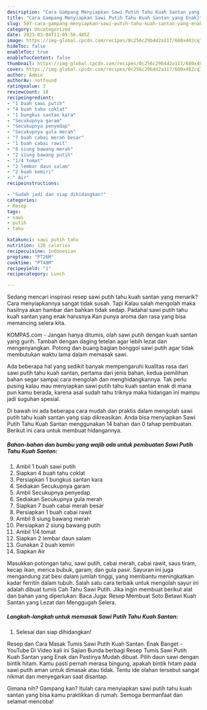 ```yaml
---
description: "Cara Gampang Menyiapkan Sawi Putih Tahu Kuah Santan yang Enak}"
title: "Cara Gampang Menyiapkan Sawi Putih Tahu Kuah Santan yang Enak}"
slug: 507-cara-gampang-menyiapkan-sawi-putih-tahu-kuah-santan-yang-enak
category: Uncategorized
date: 2023-03-04T11:05:58.485Z
image: https://img-global.cpcdn.com/recipes/0c256c29b4d2a117/680x482cq70/sawi-putih-tahu-kuah-santan-foto-resep-utama.jpg
hideToc: false
enableToc: true
enableTocContent: false
thumbnail: https://img-global.cpcdn.com/recipes/0c256c29b4d2a117/680x482cq70/sawi-putih-tahu-kuah-santan-foto-resep-utama.jpg
cover: https://img-global.cpcdn.com/recipes/0c256c29b4d2a117/680x482cq70/sawi-putih-tahu-kuah-santan-foto-resep-utama.jpg
author: Admin
authorAv: notfound
ratingvalue: 3
reviewcount: 18
recipeingredient:
- "1 buah sawi putih"
- "4 buah tahu coklat"
- "1 bungkus santan kara"
- "Secukupnya garam"
- "Secukupnya penyedap"
- "Secukupnya gula merah"
- "7 buah cabai merah besar"
- "1 buah cabai rawit"
- "8 siung bawang merah"
- "2 siung bawang putih"
- "1/4 tomat"
- "2 lembar daun salam"
- "2 buah kemiri"
- " Air"
recipeinstructions:

- "Sudah jadi dan siap dihidangkan!"
categories:
- Resep
tags:
- sawi
- putih
- tahu

katakunci: sawi putih tahu 
nutrition: 120 calories
recipecuisine: Indonesian
preptime: "PT26M"
cooktime: "PT48M"
recipeyield: "1"
recipecategory: Lunch

---
```



Sedang mencari inspirasi resep sawi putih tahu kuah santan yang menarik? Cara menyiapkannya sangat tidak susah. Tapi Kalau salah mengolah maka hasilnya akan hambar dan bahkan tidak sedap. Padahal sawi putih tahu kuah santan yang enak harusnya Kan punya aroma dan rasa yang bisa memancing selera kita.


KOMPAS.com - Jangan hanya ditumis, olah sawi putih dengan kuah santan yang gurih. Tambah dengan daging tetelan agar lebih lezat dan mengenyangkan. Potong dan buang bagian bonggol sawi putih agar tidak membutukan waktu lama dalam memasak sawi.

Ada beberapa hal yang sedikit banyak mempengaruhi kualitas rasa dari sawi putih tahu kuah santan, pertama dari jenis bahan, kedua pemilihan bahan segar sampai cara mengolah dan menghidangkannya. Tak perlu pusing kalau mau menyiapkan sawi putih tahu kuah santan enak di mana pun kamu berada, karena asal sudah tahu triknya maka hidangan ini mampu jadi suguhan spesial.


Di bawah ini ada beberapa cara mudah dan praktis dalam mengolah sawi putih tahu kuah santan yang siap dikreasikan. Anda bisa menyiapkan Sawi Putih Tahu Kuah Santan menggunakan 14 bahan dan 0 tahap pembuatan. Berikut ini cara untuk membuat hidangannya.

<!--inarticleads1-->

##### Bahan-bahan dan bumbu yang wajib ada untuk pembuatan Sawi Putih Tahu Kuah Santan:

1. Ambil 1 buah sawi putih
1. Siapkan 4 buah tahu coklat
1. Persiapkan 1 bungkus santan kara
1. Sediakan Secukupnya garam
1. Ambil Secukupnya penyedap
1. Sediakan Secukupnya gula merah
1. Siapkan 7 buah cabai merah besar
1. Persiapkan 1 buah cabai rawit
1. Ambil 8 siung bawang merah
1. Persiapkan 2 siung bawang putih
1. Ambil 1/4 tomat
1. Siapkan 2 lembar daun salam
1. Gunakan 2 buah kemiri
1. Siapkan  Air


Masukkan potongan tahu, sawi putih, cabai merah, cabai rawit, saus tiram, kecap ikan, merica bubuk, garam, dan gula pasir. Sayuran ini juga mengandung zat besi dalam jumlah tinggi, yang membantu meningkatkan kadar ferritin dalam tubuh. Salah satu cara terbaik untuk mengolah sayur ini adalah dibuat tumis Cah Tahu Sawi Putih. Jika ingin membuat berikut alat dan bahan yang diperlukan: Baca Juga: Resep Membuat Soto Betawi Kuah Santan yang Lezat dan Menggugah Selera. 

<!--inarticleads2-->

##### Langkah-langkah untuk memasak Sawi Putih Tahu Kuah Santan:


1. Selesai dan siap dihidangkan!

Resep dan Cara Masak Tumis Sawi Putih Kuah Santan. Enak Banget - YouTube Di Video kali ini Sajian Bunda berbagi Resep Tumis Sawi Putih Kuah Santan yang Enak dan Pastinya Mudah dibuat. Pilih daun sawi dengan bintik hitam. Kamu pasti pernah merasa bingung, apakah bintik hitam pada sawi putih aman untuk dimasak atau tidak. Tentu ide olahan tersebut sangat nikmat dan menyegarkan saat disantap. 

Gimana nih? Gampang kan? Itulah cara menyiapkan sawi putih tahu kuah santan yang bisa kamu praktikkan di rumah. Semoga bermanfaat dan selamat mencoba!
